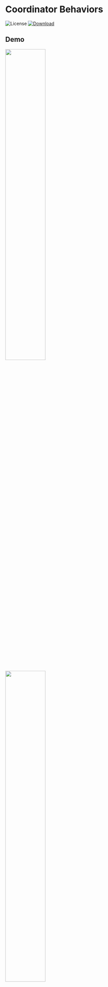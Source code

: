 Coordinator Behaviors
=====================
![License](https://img.shields.io/hexpm/l/plug.svg)
[ ![Download](https://api.bintray.com/packages/ttymsd/maven/jp.bglb.bonboru%3Acoordinator-behaviors/images/download.svg) ](https://bintray.com/ttymsd/maven/jp.bglb.bonboru%3Acoordinator-behaviors/_latestVersion)

## Demo

<img width="50%" src="art/google_map_behavior.gif">
<img width="50%" src="art/youtube_behavior.gif">

## Description
### Usage

Add dependency to `build.gradle`.

```gradle
repositories {
    maven {
        url  "http://dl.bintray.com/ttymsd/maven" 
    }
}
dependencies {
    compile "jp.bglb.bonboru:coordinator-behaviors:$latestVersion"
}
```

### GoogleMapLikeBehavior

This code base on [CustomBottomSheetBehavior](https://github.com/miguelhincapie/CustomBottomSheetBehavior) rewritten by kotlin and add some features.

Diff from CustomBottomSheetBehavior on 2017/01/09

- Don't need Toolbar background as Other View
- Add some attributes for behaviors
- Available to skip anchor point.
- Write by kotlin

### YoutubeLikeBehavior

Improvement points

- Smooth slide out
- etc

### Todo

- BottomNavigationBehavior
- FABBehavior

### License

```text
Copyright 2017 Tetsuya Masuda

Licensed under the Apache License, Version 2.0 (the "License");
you may not use this file except in compliance with the License.
You may obtain a copy of the License at

   http://www.apache.org/licenses/LICENSE-2.0

Unless required by applicable law or agreed to in writing, software
distributed under the License is distributed on an "AS IS" BASIS,
WITHOUT WARRANTIES OR CONDITIONS OF ANY KIND, either express or implied.
See the License for the specific language governing permissions and
limitations under the License.
```